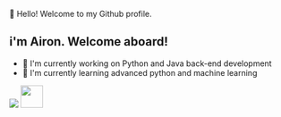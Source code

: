  👋 Hello! Welcome to my Github profile.
## i'm Airon. Welcome aboard!

- 🔭 I'm currently working on Python and Java back-end development
- 🌱 I'm currently learning advanced python and machine learning

<img src="https://cdn.jsdelivr.net/gh/devicons/devicon/icons/html5/html5-original.svg" />
<img loading="lazy" src="https://cdn.jsdelivr.net/gh/devicons/devicon/icons/git/git-original.svg" width="40" height="40"/>


